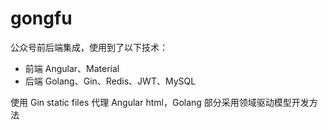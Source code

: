 # gongfu

公众号前后端集成，使用到了以下技术：

- 前端 Angular、Material
- 后端 Golang、Gin、Redis、JWT、MySQL

使用 Gin static files 代理 Angular html，Golang 部分采用领域驱动模型开发方法

